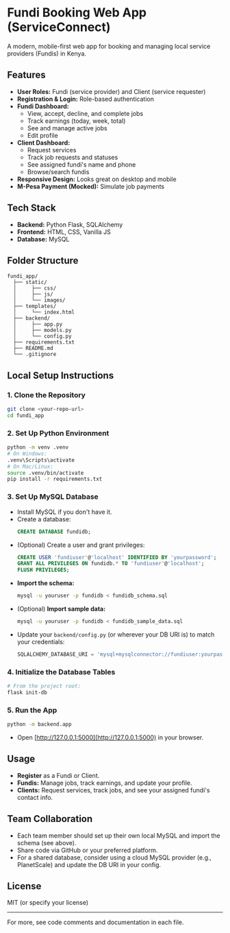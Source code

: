 # Fundi Booking Web App (ServiceConnect)

A modern, mobile-first web app for booking and managing local service providers (Fundis) in Kenya.

## Features
- **User Roles:** Fundi (service provider) and Client (service requester)
- **Registration & Login:** Role-based authentication
- **Fundi Dashboard:**
  - View, accept, decline, and complete jobs
  - Track earnings (today, week, total)
  - See and manage active jobs
  - Edit profile
- **Client Dashboard:**
  - Request services
  - Track job requests and statuses
  - See assigned fundi's name and phone
  - Browse/search fundis
- **Responsive Design:** Looks great on desktop and mobile
- **M-Pesa Payment (Mocked):** Simulate job payments

## Tech Stack
- **Backend:** Python Flask, SQLAlchemy
- **Frontend:** HTML, CSS, Vanilla JS
- **Database:** MySQL

## Folder Structure
```
fundi_app/
  ├── static/
  │     ├── css/
  │     ├── js/
  │     └── images/
  ├── templates/
  │     └── index.html
  ├── backend/
  │     ├── app.py
  │     ├── models.py
  │     └── config.py
  ├── requirements.txt
  ├── README.md
  └── .gitignore
```

## Local Setup Instructions

### 1. Clone the Repository
```sh
git clone <your-repo-url>
cd fundi_app
```

### 2. Set Up Python Environment
```sh
python -m venv .venv
# On Windows:
.venv\Scripts\activate
# On Mac/Linux:
source .venv/bin/activate
pip install -r requirements.txt
```

### 3. Set Up MySQL Database
- Install MySQL if you don't have it.
- Create a database:
  ```sql
  CREATE DATABASE fundidb;
  ```
- (Optional) Create a user and grant privileges:
  ```sql
  CREATE USER 'fundiuser'@'localhost' IDENTIFIED BY 'yourpassword';
  GRANT ALL PRIVILEGES ON fundidb.* TO 'fundiuser'@'localhost';
  FLUSH PRIVILEGES;
  ```
- **Import the schema:**
  ```sh
  mysql -u youruser -p fundidb < fundidb_schema.sql
  ```
- (Optional) **Import sample data:**
  ```sh
  mysql -u youruser -p fundidb < fundidb_sample_data.sql
  ```
- Update your `backend/config.py` (or wherever your DB URI is) to match your credentials:
  ```python
  SQLALCHEMY_DATABASE_URI = 'mysql+mysqlconnector://fundiuser:yourpassword@localhost/fundidb'
  ```

### 4. Initialize the Database Tables
```sh
# From the project root:
flask init-db
```

### 5. Run the App
```sh
python -m backend.app
```
- Open [http://127.0.0.1:5000](http://127.0.0.1:5000) in your browser.

## Usage
- **Register** as a Fundi or Client.
- **Fundis:** Manage jobs, track earnings, and update your profile.
- **Clients:** Request services, track jobs, and see your assigned fundi's contact info.

## Team Collaboration
- Each team member should set up their own local MySQL and import the schema (see above).
- Share code via GitHub or your preferred platform.
- For a shared database, consider using a cloud MySQL provider (e.g., PlanetScale) and update the DB URI in your config.

## License
MIT (or specify your license)

---

For more, see code comments and documentation in each file. 
